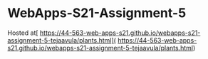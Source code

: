 # WebApps-S21-Assignment-5

Hosted at[ https://44-563-web-apps-s21.github.io/webapps-s21-assignment-5-tejaavula/plants.html]( https://44-563-web-apps-s21.github.io/webapps-s21-assignment-5-tejaavula/plants.html)
